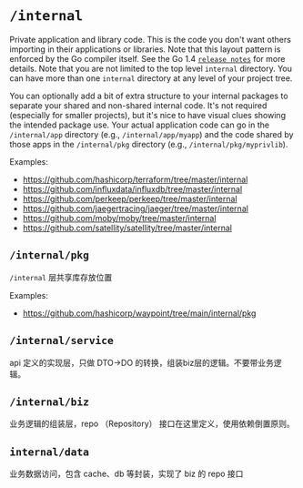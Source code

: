 # `/internal`

Private application and library code. This is the code you don't want others importing in their applications or libraries. Note that this layout pattern is enforced by the Go compiler itself. See the Go 1.4 [`release notes`](https://golang.org/doc/go1.4#internalpackages) for more details. Note that you are not limited to the top level `internal` directory. You can have more than one `internal` directory at any level of your project tree.

You can optionally add a bit of extra structure to your internal packages to separate your shared and non-shared internal code. It's not required (especially for smaller projects), but it's nice to have visual clues showing the intended package use. Your actual application code can go in the `/internal/app` directory (e.g., `/internal/app/myapp`) and the code shared by those apps in the `/internal/pkg` directory (e.g., `/internal/pkg/myprivlib`).

Examples:

* https://github.com/hashicorp/terraform/tree/master/internal
* https://github.com/influxdata/influxdb/tree/master/internal
* https://github.com/perkeep/perkeep/tree/master/internal
* https://github.com/jaegertracing/jaeger/tree/master/internal
* https://github.com/moby/moby/tree/master/internal
* https://github.com/satellity/satellity/tree/master/internal

## `/internal/pkg`

`/internal` 层共享库存放位置

Examples:

* https://github.com/hashicorp/waypoint/tree/main/internal/pkg

## `/internal/service`

api 定义的实现层，只做 DTO->DO 的转换，组装biz层的逻辑。不要带业务逻辑。

## `/internal/biz`

业务逻辑的组装层，repo （Repository） 接口在这里定义，使用依赖倒置原则。

## `internal/data`

业务数据访问，包含 cache、db 等封装，实现了 biz 的 repo 接口